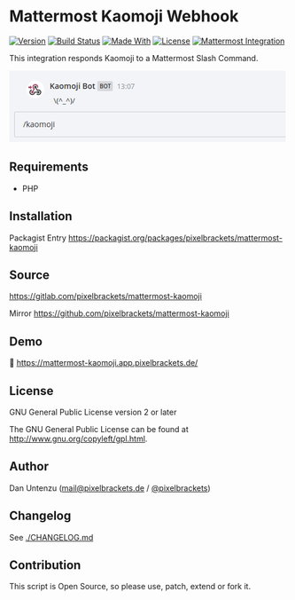 # Mattermost Kaomoji Webhook

[![Version](https://img.shields.io/packagist/v/pixelbrackets/mattermost-kaomoji.svg?style=flat-square)](https://packagist.org/packages/pixelbrackets/mattermost-kaomoji/)
[![Build Status](https://img.shields.io/gitlab/pipeline/pixelbrackets/mattermost-kaomoji?style=flat-square)](https://gitlab.com/pixelbrackets/mattermost-kaomoji/pipelines)
[![Made With](https://img.shields.io/badge/made_with-php-blue?style=flat-square)](https://gitlab.com/pixelbrackets/mattermost-kaomoji#requirements)
[![License](https://img.shields.io/badge/license-gpl--2.0--or--later-blue.svg?style=flat-square)](https://spdx.org/licenses/GPL-2.0-or-later.html)
[![Mattermost Integration](https://img.shields.io/badge/mattermost-slash_command-blue.svg?style=flat-square)](https://about.mattermost.com/community-applications/)

This integration responds Kaomoji to a Mattermost Slash Command.

![Screenshot](./docs/screenshot.png)
 
## Requirements

- PHP

## Installation

Packagist Entry https://packagist.org/packages/pixelbrackets/mattermost-kaomoji

## Source

https://gitlab.com/pixelbrackets/mattermost-kaomoji

Mirror https://github.com/pixelbrackets/mattermost-kaomoji

## Demo

🚀 https://mattermost-kaomoji.app.pixelbrackets.de/

## License

GNU General Public License version 2 or later

The GNU General Public License can be found at http://www.gnu.org/copyleft/gpl.html.

## Author

Dan Untenzu (<mail@pixelbrackets.de> / [@pixelbrackets](https://pixelbrackets.de))

## Changelog

See [./CHANGELOG.md](CHANGELOG.md)

## Contribution

This script is Open Source, so please use, patch, extend or fork it.

